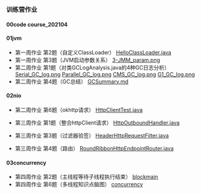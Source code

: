 ### 训练营作业

#### 00code	 course_202104  

#### 01jvm 

- 第一周作业	第2题（自定义ClassLoader）	[HelloClassLoader.java](https://github.com/SaturnStroller/java_course_202104/blob/main/01jvm/HelloClassLoader.java)
- 第一周作业	第3题（JVM启动参数关系）	[3-JMM_param.png](https://github.com/SaturnStroller/java_course_202104/blob/main/01jvm/3-JMM_param.png)
- 第二周作业	第1题（对类GCLogAnalysis.java的4种GC日志分析）	
[Serial_GC_log.png](https://github.com/SaturnStroller/java_course_202104/blob/main/01jvm/Serial_GC_log.png)
[Parallel_GC_log.png](https://github.com/SaturnStroller/java_course_202104/blob/main/01jvm/Parallel_GC_log.png)
[CMS_GC_log.png](https://github.com/SaturnStroller/java_course_202104/blob/main/01jvm/CMS_GC_log.png)
[G1_GC_log.png](https://github.com/SaturnStroller/java_course_202104/blob/main/01jvm/G1_GC_log.png)
- 第二周作业	第4题（GC总结）	[GCSummary.md](https://github.com/SaturnStroller/java_course_202104/blob/main/01jvm/GCSummary.md)

#### 02nio 

- 第二周作业	第6题（okhttp请求）	[HttpClientTest.java](https://github.com/SaturnStroller/java_course_202104/blob/main/01jvm/course_202104/src/main/java/saturnStroller/geekTime/course_202104/nio/HttpClientTest.java)

- 第三周作业	第1题（整合httpClient请求）	[HttpOutboundHandler.java](https://github.com/SaturnStroller/java_course_202104/blob/main/02nio/nettygateway/src/main/java/saturnstroller/geektime/nettygateway/outbound/httpClient/HttpOutboundHandler.java)
- 第三周作业	第3题（过滤器验签）	[HeaderHttpRequestFilter.java](https://github.com/SaturnStroller/java_course_202104/blob/main/02nio/nettygateway/src/main/java/saturnstroller/geektime/nettygateway/filter/HeaderHttpRequestFilter.java)
- 第三周作业	第4题（路由）	[RoundRibbonHttpEndpointRouter.java](https://github.com/SaturnStroller/java_course_202104/blob/main/02nio/nettygateway/src/main/java/saturnstroller/geektime/nettygateway/router/RoundRibbonHttpEndpointRouter.java)

#### 03concurrency

- 第四周作业	第2题（主线程等待子线程执行结束）	[blockmain](https://github.com/SaturnStroller/java_course_202104/blob/main/03concurrency/threadpactice/src/main/java/saturnstroller/geektime/threadpractice/blockmain)
- 第四周作业	第6题（多线程知识点脑图）	[concurrency](https://github.com/SaturnStroller/java_course_202104/blob/main/03concurrency/concurrency.km)
